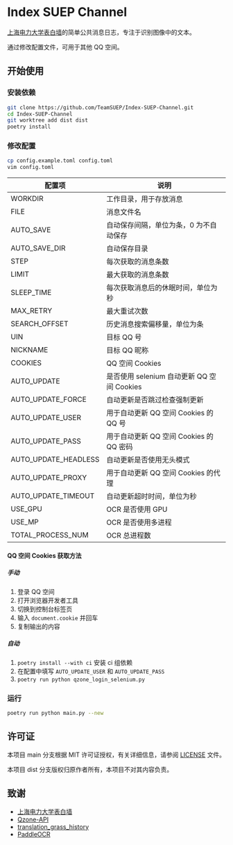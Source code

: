 # Index SUEP Channel

[上海电力大学表白墙](https://user.qzone.qq.com/1399896037/311)的简单公共消息日志，专注于识别图像中的文本。

通过修改配置文件，可用于其他 QQ 空间。

## 开始使用

### 安装依赖

```bash
git clone https://github.com/TeamSUEP/Index-SUEP-Channel.git
cd Index-SUEP-Channel
git worktree add dist dist
poetry install
```

### 修改配置

```bash
cp config.example.toml config.toml
vim config.toml
```

| 配置项               | 说明                                       |
| -------------------- | ------------------------------------------ |
| WORKDIR              | 工作目录，用于存放消息                     |
| FILE                 | 消息文件名                                 |
| AUTO_SAVE            | 自动保存间隔，单位为条，0 为不自动保存     |
| AUTO_SAVE_DIR        | 自动保存目录                               |
| STEP                 | 每次获取的消息条数                         |
| LIMIT                | 最大获取的消息条数                         |
| SLEEP_TIME           | 每次获取消息后的休眠时间，单位为秒         |
| MAX_RETRY            | 最大重试次数                               |
| SEARCH_OFFSET        | 历史消息搜索偏移量，单位为条               |
| UIN                  | 目标 QQ 号                                 |
| NICKNAME             | 目标 QQ 昵称                               |
| COOKIES              | QQ 空间 Cookies                            |
| AUTO_UPDATE          | 是否使用 selenium 自动更新 QQ 空间 Cookies |
| AUTO_UPDATE_FORCE    | 自动更新是否跳过检查强制更新               |
| AUTO_UPDATE_USER     | 用于自动更新 QQ 空间 Cookies 的 QQ 号      |
| AUTO_UPDATE_PASS     | 用于自动更新 QQ 空间 Cookies 的 QQ 密码    |
| AUTO_UPDATE_HEADLESS | 自动更新是否使用无头模式                   |
| AUTO_UPDATE_PROXY    | 用于自动更新 QQ 空间 Cookies 的代理        |
| AUTO_UPDATE_TIMEOUT  | 自动更新超时时间，单位为秒                 |
| USE_GPU              | OCR 是否使用 GPU                           |
| USE_MP               | OCR 是否使用多进程                         |
| TOTAL_PROCESS_NUM    | OCR 总进程数                               |

#### QQ 空间 Cookies 获取方法

##### 手动

1. 登录 QQ 空间
2. 打开浏览器开发者工具
3. 切换到控制台标签页
4. 输入 `document.cookie` 并回车
5. 复制输出的内容

##### 自动

1. `poetry install --with ci` 安装 ci 组依赖
2. 在配置中填写 `AUTO_UPDATE_USER` 和 `AUTO_UPDATE_PASS`
3. `poetry run python qzone_login_selenium.py`

### 运行

```bash
poetry run python main.py --new
```

## 许可证

本项目 main 分支根据 MIT 许可证授权，有关详细信息，请参阅 [LICENSE](https://github.com/TeamSUEP/Index-SUEP-Channel/blob/main/LICENSE) 文件。

本项目 dist 分支版权归原作者所有，本项目不对其内容负责。

## 致谢

- [上海电力大学表白墙](https://user.qzone.qq.com/1399896037/311)
- [Qzone-API](https://github.com/SmartHypercube/Qzone-API)
- [translation_grass_history](https://github.com/blueset/translation_grass_history)
- [PaddleOCR](https://github.com/PaddlePaddle/PaddleOCR)
